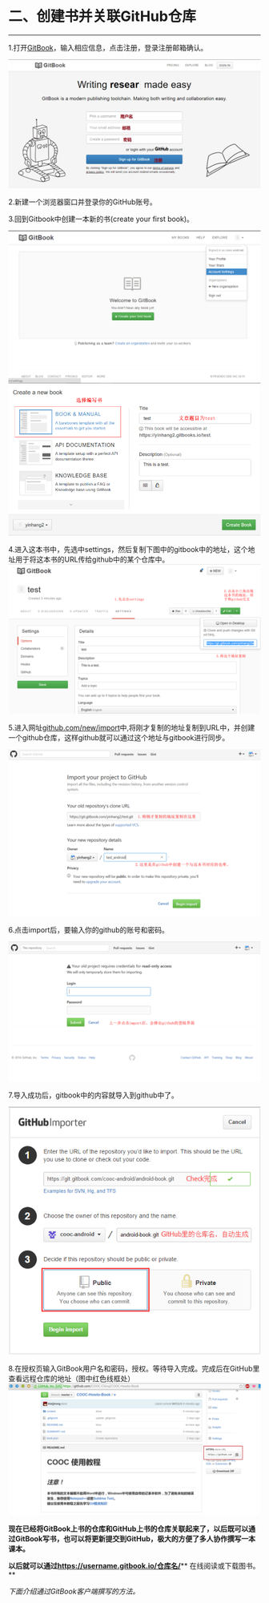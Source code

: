 # 二、创建书并关联GitHub仓库

---

1.打开[GitBook](https://www.gitbook.com)，输入相应信息，点击注册，登录注册邮箱确认。

![注册](../images/signup.png)

2.新建一个浏览器窗口并登录你的GitHub账号。

3.回到Gitbook中创建一本新的书(create your first book)。

![Account Settings](../images/account_setting.png)
![test1](/assets/test1.png)

4.进入这本书中，先选中settings，然后复制下图中的gitbook中的地址，这个地址用于将这本书的URL传给github中的某个仓库中。
![test2](/assets/test2.png)

5.进入网址[github.com/new/import](https://github.com/new/import)中,将刚才复制的地址复制到URL中，并创建一个github仓库，这样github就可以通过这个地址与gitbook进行同步。

![test3](/assets/test3.png)

6.点击import后，要输入你的github的账号和密码。

![test4](/assets/test4.png)

7.导入成功后，gitbook中的内容就导入到github中了。

![Check](../images/check.png)

8.在授权页输入GitBook用户名和密码，授权。等待导入完成。完成后在GitHub里查看远程仓库的地址（图中红色线框处）
![Address](../images/book_github.png)

**现在已经将GitBook上书的仓库和GitHub上书的仓库关联起来了，以后既可以通过GitBook写书，也可以将更新提交到GitHub，极大的方便了多人协作撰写一本课本。**

**以后就可以通过**[**https:\/\/username.gitbook.io\/仓库名\/**](https://username.gitbook.io/仓库名/)** 在线阅读或下载图书。**

_下面介绍通过GitBook客户端撰写的方法。_

